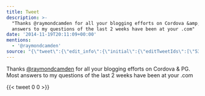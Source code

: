 ```yaml
---
title: Tweet
description: >-
  "Thanks @raymondcamden for all your blogging efforts on Cordova &amp; PG. Most
  answers to my questions of the last 2 weeks have been at your .com"
date: '2014-11-19T20:11:09+00:00'
mentions:
  - '@raymondcamden'
source: "{\"tweet\":{\"edit_info\":{\"initial\":{\"editTweetIds\":[\"535174208809353217\"],\"editableUntil\":\"2014-11-19T21:54:09.093Z\",\"editsRemaining\":\"5\",\"isEditEligible\":true}},\"retweeted\":false,\"source\":\"<a href=\\\"https://about.twitter.com/products/tweetdeck\\\" rel=\\\"nofollow\\\">TweetDeck</a>\",\"entities\":{\"hashtags\":[],\"symbols\":[],\"user_mentions\":[{\"name\":\"Raymond Camden \U0001F480\",\"screen_name\":\"raymondcamden\",\"indices\":[\"7\",\"21\"],\"id_str\":\"7021362\",\"id\":\"7021362\"}],\"urls\":[]},\"display_text_range\":[\"0\",\"144\"],\"favorite_count\":\"0\",\"id_str\":\"535174208809353217\",\"truncated\":false,\"retweet_count\":\"0\",\"id\":\"535174208809353217\",\"created_at\":\"Wed Nov 19 20:54:09 +0000 2014\",\"favorited\":false,\"full_text\":\"Thanks @raymondcamden for all your blogging efforts on Cordova &amp; PG. Most answers to my questions of the last 2 weeks have been at your .com\",\"lang\":\"en\"}}"
---
```

Thanks [@raymondcamden](https://twitter.com/@raymondcamden) for all your blogging efforts on Cordova &amp; PG. Most answers to my questions of the last 2 weeks have been at your .com
    
{{< tweet 0 0 >}}
    
